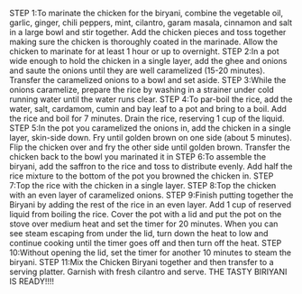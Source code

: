STEP 1:To marinate the chicken for the biryani, combine the vegetable oil, garlic, ginger, chili peppers, mint, cilantro, garam masala, cinnamon and salt in a large bowl and stir together. Add the chicken pieces and toss together making sure the chicken is thoroughly coated in the marinade. Allow the chicken to marinate for at least 1 hour or up to overnight.
STEP 2:In a pot wide enough to hold the chicken in a single layer, add the ghee and onions and saute the onions until they are well caramelized (15-20 minutes). Transfer the caramelized onions to a bowl and set aside.
STEP 3:While the onions caramelize, prepare the rice by washing in a strainer under cold running water until the water runs clear.
STEP 4:To par-boil the rice, add the water, salt, cardamom, cumin and bay leaf to a pot and bring to a boil. Add the rice and boil for 7 minutes. Drain the rice, reserving 1 cup of the liquid.
STEP 5:In the pot you caramelized the onions in, add the chicken in a single layer, skin-side down. Fry until golden brown on one side (about 5 minutes). Flip the chicken over and fry the other side until golden brown. Transfer the chicken back to the bowl you marinated it in
STEP 6:To assemble the biryani, add the saffron to the rice and toss to distribute evenly. Add half the rice mixture to the bottom of the pot you browned the chicken in.
STEP 7:Top the rice with the chicken in a single layer.
STEP 8:Top the chicken with an even layer of caramelized onions.
STEP 9:Finish putting together the Biryani by adding the rest of the rice in an even layer. Add 1 cup of reserved liquid from boiling the rice. Cover the pot with a lid and put the pot on the stove over medium heat and set the timer for 20 minutes. When you can see steam escaping from under the lid, turn down the heat to low and continue cooking until the timer goes off and then turn off the heat.
STEP 10:Without opening the lid, set the timer for another 10 minutes to steam the biryani.
STEP 11:Mix the Chicken Biryani together and then transfer to a serving platter. Garnish with fresh cilantro and serve.
THE TASTY BIRIYANI IS READY!!!!